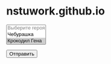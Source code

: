# nstuwork.github.io
<!DOCTYPE HTML>
<html>
 <head>
  <meta charset="utf-8">
  <title>Тег SELECT</title>
 </head>
 <body>  
 
  <form action="select1.php" method="post">
   <p><select size="3" multiple name="hero[]">
    <option disabled>Выберите героя</option>
    <option value="Чебурашка">Чебурашка</option>
    <option selected value="Крокодил Гена">Крокодил Гена</option>
    <option value="Шапокляк">Шапокляк</option>
    <option value="Крыса Лариса">Крыса Лариса</option>
   </select></p>
   <p><input type="submit" value="Отправить"></p>
  </form>

 </body>
</html>
